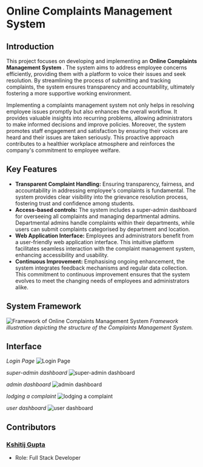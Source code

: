 # Online Complaints Management System
## Introduction
This project focuses on developing and implementing an  **Online Complaints Management System** . The system aims to address employee concerns efficiently, providing them with a platform to voice their issues and seek resolution. By streamlining the process of submitting and tracking complaints, the system ensures transparency and accountability, ultimately fostering a more supportive working environment.

Implementing a complaints management system not only helps in resolving employee issues promptly but also enhances the overall workflow. It provides valuable insights into recurring problems, allowing administrators to make informed decisions and improve policies. Moreover, the system promotes staff engagement and satisfaction by ensuring their voices are heard and their issues are taken seriously. This proactive approach contributes to a healthier workplace atmosphere and reinforces the company's commitment to employee welfare.

## Key Features

 - **Transparent Complaint Handling:** Ensuring transparency, fairness, and accountability in addressing employee's complaints is fundamental. The system provides clear visibility into the grievance resolution process, fostering trust and confidence among students.
 - **Access-based controls:** The system includes a super-admin dashboard for overseeing all complaints and managing departmental admins. Departmental admins handle complaints within their departments, while users can submit complaints categorised by department and location.
 - **Web Application Interface:** Employees and administrators benefit from a user-friendly web application interface. This intuitive platform facilitates seamless interaction with the complaint management system, enhancing accessibility and usability.
 - **Continuous Improvement:** Emphasising ongoing enhancement, the system integrates feedback mechanisms and regular data collection. This commitment to continuous improvement ensures that the system evolves to meet the changing needs of employees and administrators alike.
## System Framework
![Framework of Online Complaints Management System](https://github.com/user-attachments/assets/75d03f29-fcfa-4ef8-be18-3bebffcff251)
*Framework illustration depicting the structure of the Complaints Management System.*
## Interface
*Login Page*
![Login Page](https://github.com/user-attachments/assets/39b8b86c-5d4e-436f-a5fb-f3fd10859520)

*super-admin dashboard*
![super-admin dashboard](https://github.com/user-attachments/assets/dd09c26c-6a0e-47d0-8bf6-22a6ee575206)

*admin dashboard*
![admin dashboard](https://github.com/user-attachments/assets/568dac6a-4624-4efb-8e54-08363e8cc1ac)

*lodging a complaint* 
![lodging a complaint](https://github.com/user-attachments/assets/287e4272-5716-4574-a24b-afce453e2e59)

*user dashboard* 
![user dashboard](https://github.com/user-attachments/assets/5e1c975c-95b5-4005-b6c3-1397c78f701d)


## Contributors
### [Kshitij Gupta](https://github.com/PrimeRick)

 - Role: Full Stack Developer
